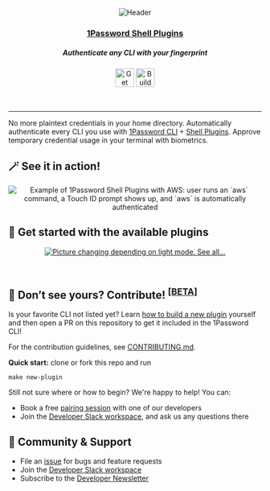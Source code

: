 <p align="center">
  <img src="https://user-images.githubusercontent.com/45081667/227194559-57c73a9e-51df-4d42-b9f0-8b6dd011ae7b.png" alt="Header" >
</p>

<p align="center">
  <a href="https://1password.com">
      <h3 align="center">1Password Shell Plugins</h3>
  </a>
</p>

<p align="center">
 <h5 align="center"> Authenticate any CLI with your fingerprint </h5>
</p>

<p align="center">
  <a href="https://developer.1password.com/docs/cli/shell-plugins/"><img alt="Get Started" src="https://user-images.githubusercontent.com/45081667/226940040-16d3684b-60f4-4d95-adb2-5757a8f1bc15.png" height="37" /></a>
  <a href="https://developer.1password.com/docs/cli/shell-plugins/contribute"><img alt="Build" src="https://user-images.githubusercontent.com/45081667/229808294-5a5e5840-6bbb-481c-8b3c-836d7958c1ee.png" height="37" /></a>
</p>
<br/>

---

No more plaintext credentials in your home directory. Automatically authenticate every CLI you use with [1Password CLI](https://developer.1password.com/docs/cli/) + [Shell Plugins](https://developer.1password.com/docs/cli/shell-plugins/). Approve temporary credential usage in your terminal with biometrics.

## 🪄 See it in action!
<p align="center">
  <picture>
  <source media="(prefers-color-scheme: dark)" srcset="https://user-images.githubusercontent.com/45081667/227191964-9629476d-a49e-475d-b8cb-2115c302025d.gif">
   <img src="https://user-images.githubusercontent.com/45081667/229802932-d3a5de19-82f1-43bf-825d-befcc649ed29.gif" alt="Example of 1Password Shell Plugins with AWS: user runs an `aws` command, a Touch ID prompt shows up, and `aws` is automatically authenticated" style="max-width: 100%; display: inline-block;" />
</picture>
</p>

[//]: # (https://user-images.githubusercontent.com/45081667/229796312-cfacfbb8-fde2-4f5e-975e-83253127adeb.gif)
## 🚀 Get started with the available plugins

<p align="center">
<a href="https://developer.1password.com/docs/cli/shell-plugins/">
<picture>

  <source media="(prefers-color-scheme: dark)" srcset="https://user-images.githubusercontent.com/45081667/226968760-70d3f6b0-a3eb-4c75-a674-6fd136d7149a.png">

  <img alt="Picture changing depending on light mode." src="https://user-images.githubusercontent.com/45081667/226969008-0a3f7537-7942-442f-9170-18b008a6574c.png">

</picture>
See all...
</a>
</p>

<br/>

## 🔩 Don’t see yours? Contribute! <sup><b><a href="https://github.com/1Password/shell-plugins/blob/main/CONTRIBUTING.md">[BETA]</a></b></sup>
Is your favorite CLI not listed yet? Learn [how to build a new plugin](https://developer.1password.com/docs/cli/shell-plugins/contribute) yourself and then open a PR on this repository to get it included in the 1Password CLI!

For the contribution guidelines, see [CONTRIBUTING.md](CONTRIBUTING.md).

**Quick start:** clone or fork this repo and run
```shell
make new-plugin
```

Still not sure where or how to begin? We're happy to help! You can:
- Book a free [pairing session](https://calendly.com/d/grs-x2h-pmb/1password-shell-plugins-pairing-session) with one of our developers
- Join the [Developer Slack workspace](https://join.slack.com/t/1password-devs/shared_invite/zt-1halo11ps-6o9pEv96xZ3LtX_VE0fJQA), and ask us any questions there

## 💙 Community & Support

- File an [issue](https://github.com/1Password/shell-plugins/issues/new/choose) for bugs and feature requests
- Join the [Developer Slack workspace](https://join.slack.com/t/1password-devs/shared_invite/zt-1halo11ps-6o9pEv96xZ3LtX_VE0fJQA)
- Subscribe to the [Developer Newsletter](https://1password.com/dev-subscribe/)
